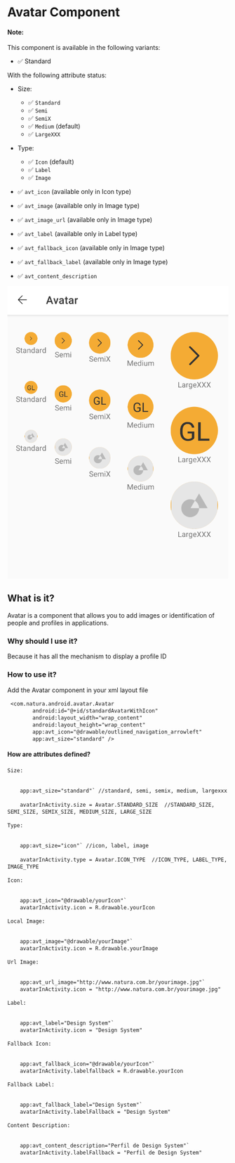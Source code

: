 # Avatar Component

#### Note:

This component is available in the following variants:

* ✅ Standard

With the following attribute status:

* Size:
    * ✅ `Standard`
    * ✅ `Semi`
    * ✅ `SemiX`
    * ✅ `Medium` (default)
    * ✅ `LargeXXX`

* Type:
    * ✅ `Icon` (default)
    * ✅ `Label`
    * ✅ `Image`

* ✅ `avt_icon` (available only in Icon type)
* ✅ `avt_image` (available only in Image type)
* ✅ `avt_image_url` (available only in Image type)
* ✅ `avt_label` (available only in Label type)
* ✅ `avt_fallback_icon` (available only in Image type)
* ✅ `avt_fallback_label` (available only in Image type)
* ✅ `avt_content_description`

![Avatar](avatar.png)

## What is it?

Avatar is a component that allows you to add images or identification of people and profiles in
applications.

### Why should I use it?

Because it has all the mechanism to display a profile ID

### How to use it?

Add the Avatar component in your xml layout file

```android
 <com.natura.android.avatar.Avatar
        android:id="@+id/standardAvatarWithIcon"
        android:layout_width="wrap_content"
        android:layout_height="wrap_content"
        app:avt_icon="@drawable/outlined_navigation_arrowleft"
        app:avt_size="standard" />
```

#### How are attributes defined?

`Size:`

```android
    
    app:avt_size="standard"` //standard, semi, semix, medium, largexxx
    
    avatarInActivity.size = Avatar.STANDARD_SIZE  //STANDARD_SIZE, SEMI_SIZE, SEMIX_SIZE, MEDIUM_SIZE, LARGE_SIZE

```

`Type:`

```android
    
    app:avt_size="icon"` //icon, label, image
    
    avatarInActivity.type = Avatar.ICON_TYPE  //ICON_TYPE, LABEL_TYPE, IMAGE_TYPE

````

`Icon:`

```android
    
    app:avt_icon="@drawable/yourIcon"`
    avatarInActivity.icon = R.drawable.yourIcon

```

`Local Image:`

```android
    
    app:avt_image="@drawable/yourImage"`
    avatarInActivity.icon = R.drawable.yourImage

```

`Url Image:`

```android
    
    app:avt_url_image="http://www.natura.com.br/yourimage.jpg"`
    avatarInActivity.icon = "http://www.natura.com.br/yourimage.jpg"

```

`Label:`

```android
    
    app:avt_label="Design System"`
    avatarInActivity.icon = "Design System"

```

`Fallback Icon:`

```android
    
    app:avt_fallback_icon="@drawable/yourIcon"`
    avatarInActivity.labelfallback = R.drawable.yourIcon

```

`Fallback Label:`

```android
    
    app:avt_fallback_label="Design System"`
    avatarInActivity.labelFallback = "Design System"

```

`Content Description:`

```android
    
    app:avt_content_description="Perfil de Design System"`
    avatarInActivity.labelFallback = "Perfil de Design System"

```



  

